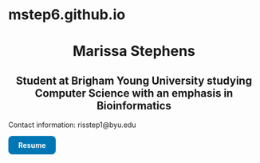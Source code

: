 # mstep6.github.io

<html>
  <head>
    <title>My Personal Website</title>
  </head>
  <body>
    <h1 style="text-align: center;">Marissa Stephens</h1>
    <h2 style="text-align: center;">Student at Brigham Young University studying Computer Science with an emphasis in Bioinformatics</h2> 
    <p>Contact information: risstep1@byu.edu</p>
    <a href="https://www.linkedin.com/in/marissa-stephens" 
   target="_blank"
   style="display: inline-block;
          background-color: #0077b5;
          color: white;
          padding: 10px 20px;
          text-decoration: none;
          border-radius: 8px;
          font-weight: bold;">
  Resume
</a>

  </body>
</html>

